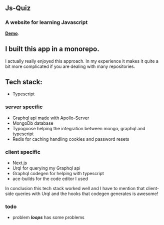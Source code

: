 ## Js-Quiz

### A website for learning Javascript

[**Demo**](https://js-quiz.me).

## I built this app in a monorepo.

I actually really enjoyed this approach. In my experience it makes it quite a bit more complicated if you are dealing with many repositories.

## Tech stack:

-  Typescript

### server specific

-  Graphql api made with Apollo-Server
-  MongoDb database
-  Typogoose helping the integration between mongo, graphql and typescript
-  Redis for caching handling cookies and password resets

### client specific

-  Next.js
-  Urql for querying my Graphql api
-  Graphql codegen for helping with typescript
-  ace-builds for the code editor I used

In conclusion this tech stack worked well and I have to mention that client-side queries with Urql and the hooks that codegen generates is awesome!

### todo

-  problem **_loops_** has some problems
